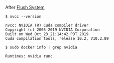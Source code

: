 
After [Flush System](https://github.com/lixinso/jetson_agx_xavier_environment_setup/blob/master/FlashSystem.md)

```
$ nvcc --version

nvcc: NVIDIA (R) Cuda compiler driver
Copyright (c) 2005-2019 NVIDIA Corporation
Built on Wed_Oct_23_21:14:42_PDT_2019
Cuda compilation tools, release 10.2, V10.2.89

$ sudo docker info | grep nvidia

Runtimes: nvidia runc
```
